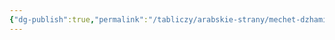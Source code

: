 ```yaml
---
{"dg-publish":true,"permalink":"/tabliczy/arabskie-strany/mechet-dzhami-masdzhid/","dgPassFrontmatter":true}
---
```



